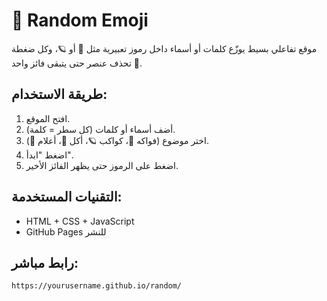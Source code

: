# 🎲 Random Emoji

موقع تفاعلي بسيط يوزّع كلمات أو أسماء داخل رموز تعبيرية مثل 🍎 أو 🪐، وكل ضغطة تحذف عنصر حتى يتبقى فائز واحد 🎉.

## طريقة الاستخدام:
1. افتح الموقع.
2. أضف أسماء أو كلمات (كل سطر = كلمة).
3. اختر موضوع (فواكه 🍎، كواكب 🪐، أكل 🍕، أعلام 🚩).
4. اضغط "ابدأ".
5. اضغط على الرموز حتى يظهر الفائز الأخير.

## التقنيات المستخدمة:
- HTML + CSS + JavaScript
- GitHub Pages للنشر

## رابط مباشر:
`https://yourusername.github.io/random/`
